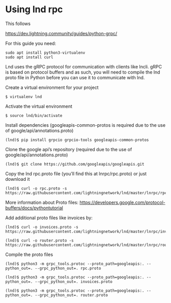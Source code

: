 # Using lnd rpc

This follows

https://dev.lightning.community/guides/python-grpc/

For this guide you need:

	sudo apt install python3-virtualenv
	sudo apt install curl


Lnd uses the gRPC protocol for communication with clients like lncli. gRPC is based on protocol buffers and as such, you will need to compile the lnd proto file in Python before you can use it to communicate with lnd.

Create a virtual environment for your project

	$ virtualenv lnd

Activate the virtual environment

	$ source lnd/bin/activate
Install dependencies (googleapis-common-protos is required due to the use of google/api/annotations.proto)
	
	(lnd)$ pip install grpcio grpcio-tools googleapis-common-protos

Clone the google api’s repository (required due to the use of google/api/annotations.proto)

	(lnd)$ git clone https://github.com/googleapis/googleapis.git

Copy the lnd rpc.proto file (you’ll find this at lnrpc/rpc.proto) or just download it

	(lnd)$ curl -o rpc.proto -s https://raw.githubusercontent.com/lightningnetwork/lnd/master/lnrpc/rpc.proto

More information about Proto files: https://developers.google.com/protocol-buffers/docs/pythontutorial

Add additional proto files like invoices by:

	(lnd)$ curl -o invoices.proto -s https://raw.githubusercontent.com/lightningnetwork/lnd/master/lnrpc/invoicesrpc/invoices.proto

	(lnd)$ curl -o router.proto -s https://raw.githubusercontent.com/lightningnetwork/lnd/master/lnrpc/routerrpc/router.proto

Compile the proto files

	(lnd)$ python3 -m grpc_tools.protoc --proto_path=googleapis:. --python_out=. --grpc_python_out=. rpc.proto

	(lnd)$ python3 -m grpc_tools.protoc --proto_path=googleapis:. --python_out=. --grpc_python_out=. invoices.proto

	(lnd)$ python3 -m grpc_tools.protoc --proto_path=googleapis:. --python_out=. --grpc_python_out=. router.proto


